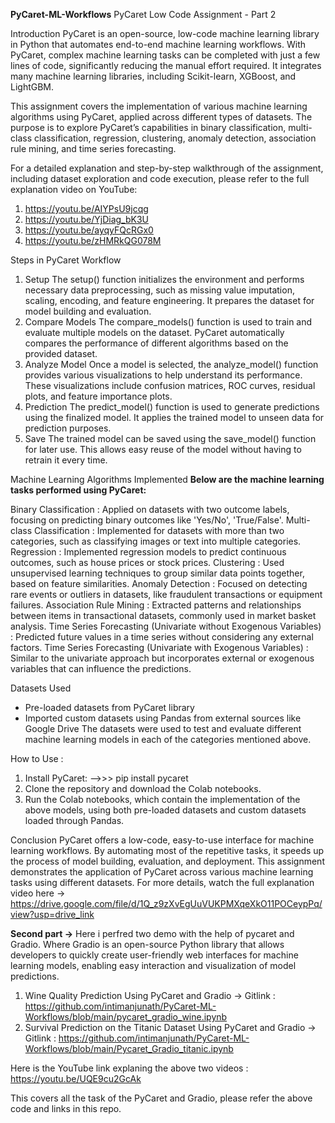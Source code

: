 **PyCaret-ML-Workflows**
PyCaret Low Code Assignment - Part 2

Introduction
PyCaret is an open-source, low-code machine learning library in Python that automates end-to-end machine learning workflows. With PyCaret, complex machine learning tasks can be completed with just a few lines of code, significantly reducing the manual effort required. It integrates many machine learning libraries, including Scikit-learn, XGBoost, and LightGBM.

This assignment covers the implementation of various machine learning algorithms using PyCaret, applied across different types of datasets. The purpose is to explore PyCaret’s capabilities in binary classification, multi-class classification, regression, clustering, anomaly detection, association rule mining, and time series forecasting.

For a detailed explanation and step-by-step walkthrough of the assignment, including dataset exploration and code execution, please refer to the full explanation video on YouTube:
1. https://youtu.be/AIYPsU9jcqg 
2. https://youtu.be/YjDiag_bK3U
3. https://youtu.be/ayqyFQcRGx0
4. https://youtu.be/zHMRkQG078M 


Steps in PyCaret Workflow
1. Setup
The setup() function initializes the environment and performs necessary data preprocessing, such as missing value imputation, scaling, encoding, and feature engineering. It prepares the dataset for model building and evaluation.
2. Compare Models
The compare_models() function is used to train and evaluate multiple models on the dataset. PyCaret automatically compares the performance of different algorithms based on the provided dataset.
3. Analyze Model
Once a model is selected, the analyze_model() function provides various visualizations to help understand its performance. These visualizations include confusion matrices, ROC curves, residual plots, and feature importance plots.
4. Prediction
The predict_model() function is used to generate predictions using the finalized model. It applies the trained model to unseen data for prediction purposes.
5. Save
The trained model can be saved using the save_model() function for later use. This allows easy reuse of the model without having to retrain it every time.


Machine Learning Algorithms Implemented
**Below are the machine learning tasks performed using PyCaret:**

Binary Classification : Applied on datasets with two outcome labels, focusing on predicting binary outcomes like 'Yes/No', 'True/False'.
Multi-class Classification : Implemented for datasets with more than two categories, such as classifying images or text into multiple categories.
Regression : Implemented regression models to predict continuous outcomes, such as house prices or stock prices.
Clustering : Used unsupervised learning techniques to group similar data points together, based on feature similarities.
Anomaly Detection : Focused on detecting rare events or outliers in datasets, like fraudulent transactions or equipment failures.
Association Rule Mining : Extracted patterns and relationships between items in transactional datasets, commonly used in market basket analysis.
Time Series Forecasting (Univariate without Exogenous Variables) : Predicted future values in a time series without considering any external factors.
Time Series Forecasting (Univariate with Exogenous Variables) : Similar to the univariate approach but incorporates external or exogenous variables that can influence the predictions.

Datasets Used
* Pre-loaded datasets from PyCaret library
* Imported custom datasets using Pandas from external sources like Google Drive
The datasets were used to test and evaluate different machine learning models in each of the categories mentioned above.

How to Use : 
1. Install PyCaret:
 -->>> pip install pycaret
2. Clone the repository and download the Colab notebooks.
3. Run the Colab notebooks, which contain the implementation of the above models, using both pre-loaded datasets and custom datasets loaded through Pandas.

Conclusion
PyCaret offers a low-code, easy-to-use interface for machine learning workflows. By automating most of the repetitive tasks, it speeds up the process of model building, evaluation, and deployment. This assignment demonstrates the application of PyCaret across various machine learning tasks using different datasets.
For more details, watch the full explanation video here -> https://drive.google.com/file/d/1Q_z9zXvEgUuVUKPMXqeXkO11POCeypPq/view?usp=drive_link 



**Second part ->**
Here i perfred two demo with the help of pycaret and Gradio. Where Gradio is an open-source Python library that allows developers to quickly create user-friendly web interfaces for machine learning models, enabling easy interaction and visualization of model predictions.
1. Wine Quality Prediction Using PyCaret and Gradio -> Gitlink : https://github.com/intimanjunath/PyCaret-ML-Workflows/blob/main/pycaret_gradio_wine.ipynb
2. Survival Prediction on the Titanic Dataset Using PyCaret and Gradio -> Gitlink : https://github.com/intimanjunath/PyCaret-ML-Workflows/blob/main/Pycaret_Gradio_titanic.ipynb
   
Here is the YouTube link explaning the above two videos : https://youtu.be/UQE9cu2GcAk 


This covers all the task of the PyCaret and Gradio, please refer the above code and links in this repo. 
